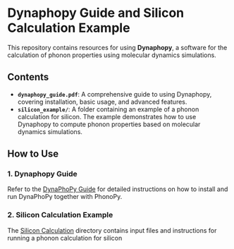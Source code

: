 # Dynaphopy Guide and Silicon Calculation Example

This repository contains resources for using **Dynaphopy**, a software for the calculation of phonon properties using molecular dynamics simulations.

## Contents

- **`dynaphopy_guide.pdf`**: A comprehensive guide to using Dynaphopy, covering installation, basic usage, and advanced features.
- **`silicon_example/`**: A folder containing an example of a phonon calculation for silicon. The example demonstrates how to use Dynaphopy to compute phonon properties based on molecular dynamics simulations.

## How to Use

### 1. Dynaphopy Guide
Refer to the [DynaPhoPy Guide](DynaPhoPy.pdf) for detailed instructions on how to install and run DynaPhoPy together with PhonoPy. 

### 2. Silicon Calculation Example
The [Silicon Calculation](Si-LAMMPS/) directory contains input files and instructions for running a phonon calculation for silicon
